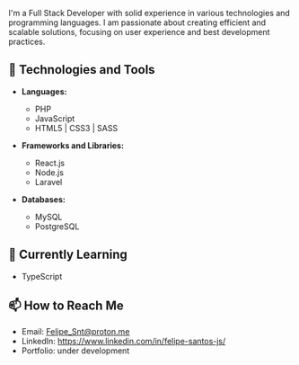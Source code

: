 
I'm a Full Stack Developer with solid experience in various technologies and programming languages. I am passionate about creating efficient and scalable solutions, focusing on user experience and best development practices.

## 🚀 Technologies and Tools

- **Languages:**
  - PHP
  - JavaScript
  - HTML5 | CSS3 | SASS

- **Frameworks and Libraries:**
  - React.js
  - Node.js
  - Laravel

- **Databases:**
  - MySQL
  - PostgreSQL

## 🌱 Currently Learning

- TypeScript

## 📫 How to Reach Me

- Email: Felipe_Snt@proton.me
- LinkedIn: https://www.linkedin.com/in/felipe-santos-js/
- Portfolio: under development
